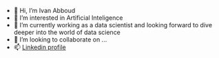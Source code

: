 - 👋 Hi, I’m Ivan Abboud
- 👀 I’m interested in Artificial Inteligence 
- 🌱 I’m currently working as a data scientist and looking forward to dive deeper into the world of data science
- 💞️ I’m looking to collaborate on ...
- 📫 [Linkedin profile](https://www.linkedin.com/in/ivan-abboud-737b2120a/)

<!---
ivan-abboud/ivan-abboud is a ✨ special ✨ repository because its `README.md` (this file) appears on your GitHub profile.
You can click the Preview link to take a look at your changes.
--->
